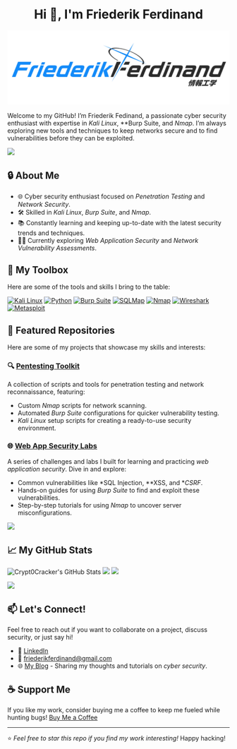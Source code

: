 <h1 align="center">Hi 👋, I'm Friederik Ferdinand</h1>

![Profile Banner](Banner.jpg)

Welcome to my GitHub! I’m Friederik Fedinand, a passionate cyber security enthusiast with expertise in *Kali Linux*, **Burp Suite, and *Nmap*. I’m always exploring new tools and techniques to keep networks secure and to find vulnerabilities before they can be exploited.

<img src="https://user-images.githubusercontent.com/73097560/115834477-dbab4500-a447-11eb-908a-139a6edaec5c.gif">

## 🔒 About Me
- 🌐 Cyber security enthusiast focused on *Penetration Testing* and *Network Security*.
- 🛠 Skilled in *Kali Linux*, *Burp Suite*, and *Nmap*.
- 📚 Constantly learning and keeping up-to-date with the latest security trends and techniques.
- 👨‍💻 Currently exploring *Web Application Security* and *Network Vulnerability Assessments*.

## 🧰 My Toolbox
Here are some of the tools and skills I bring to the table:

[![Kali Linux](https://img.shields.io/badge/Kali_Linux-%235579f6.svg?style=for-the-badge&logo=kali-linux&logoColor=white)](https://www.kali.org/) 
[![Python](https://img.shields.io/badge/python-%233776AB.svg?style=for-the-badge&logo=python&logoColor=white)](https://www.python.org/) 
[![Burp Suite](https://img.shields.io/badge/Burp_Suite-%23ED1C24.svg?style=for-the-badge&logo=burp-suite&logoColor=white)](https://portswigger.net/burp) 
[![SQLMap](https://img.shields.io/badge/SQLMap-%23f3c614.svg?style=for-the-badge&logo=sqlmap&logoColor=black)](https://sqlmap.org/) 
[![Nmap](https://img.shields.io/badge/Nmap-%23587cf5.svg?style=for-the-badge&logo=nmap&logoColor=white)](https://nmap.org/) 
[![Wireshark](https://img.shields.io/badge/Wireshark-%230094E0.svg?style=for-the-badge&logo=wireshark&logoColor=white)](https://www.wireshark.org/) 
[![Metasploit](https://img.shields.io/badge/Metasploit-%23E73C3C.svg?style=for-the-badge&logo=metasploit&logoColor=white)](https://www.metasploit.com/)

## 📂 Featured Repositories
Here are some of my projects that showcase my skills and interests:

### 🔍 [Pentesting Toolkit](https://github.com/PixelPirate/pentesting-toolkit)
A collection of scripts and tools for penetration testing and network reconnaissance, featuring:
- Custom *Nmap* scripts for network scanning.
- Automated *Burp Suite* configurations for quicker vulnerability testing.
- *Kali Linux* setup scripts for creating a ready-to-use security environment.

### 🌐 [Web App Security Labs](https://github.com/PixelPirate/web-app-security-labs)
A series of challenges and labs I built for learning and practicing *web application security*. Dive in and explore:
- Common vulnerabilities like *SQL Injection, **XSS, and **CSRF*.
- Hands-on guides for using *Burp Suite* to find and exploit these vulnerabilities.
- Step-by-step tutorials for using *Nmap* to uncover server misconfigurations.

<img src="https://user-images.githubusercontent.com/73097560/115834477-dbab4500-a447-11eb-908a-139a6edaec5c.gif">

## 📈 My GitHub Stats
![Crypt0Cracker's GitHub Stats](https://github-readme-stats.vercel.app/api?username=Crypt0Cracker&show_icons=true&theme=radical)
![](https://github-readme-stats.vercel.app/api/top-langs/?username=Crypt0Cracker&theme=dracula&hide_border=false&include_all_commits=true&count_private=true&layout=compact)
![](https://github-readme-streak-stats.herokuapp.com/?user=Crypt0Cracker&theme=dracula&hide_border=false)

<img src="https://user-images.githubusercontent.com/73097560/115834477-dbab4500-a447-11eb-908a-139a6edaec5c.gif">

## 📫 Let's Connect!
Feel free to reach out if you want to collaborate on a project, discuss security, or just say hi!
- 💼 [LinkedIn](https://linkedin.com/in/friederikferdinand)
- 📧 friederikferdinand@gmail.com
- 🌐 [My Blog](https://pixelpirate-blog.com) - Sharing my thoughts and tutorials on *cyber security*.

## ☕ Support Me
If you like my work, consider buying me a coffee to keep me fueled while hunting bugs! [Buy Me a Coffee](https://www.buymeacoffee.com/pixelpirate)

---

⭐ *Feel free to star this repo if you find my work interesting!* Happy hacking!
